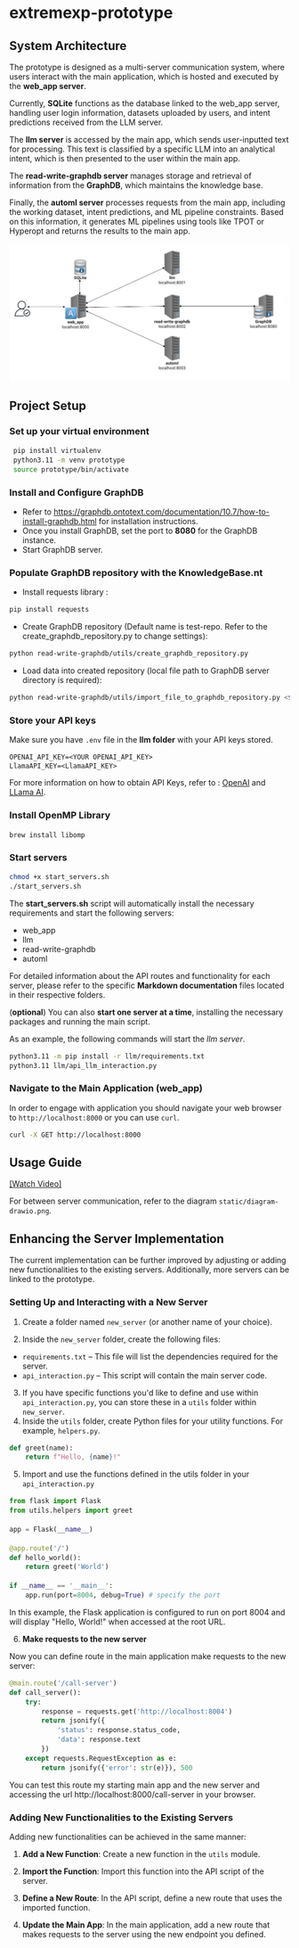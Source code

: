 # extremexp-prototype
## System Architecture

The prototype is designed as a multi-server communication system, where users interact with the main application, which is hosted and executed by the **web_app server**.

Currently, **SQLite** functions as the database linked to the web_app server, handling user login information, datasets uploaded by users, and intent predictions received from the LLM server.

The **llm server** is accessed by the main app, which sends user-inputted text for processing. This text is classified by a specific LLM into an analytical intent, which is then presented to the user within the main app.

The **read-write-graphdb server** manages storage and retrieval of information from the **GraphDB**, which maintains the knowledge base.

Finally, the **automl server** processes requests from the main app, including the working dataset, intent predictions, and ML pipeline constraints. Based on this information, it generates ML pipelines using tools like TPOT or Hyperopt and returns the results to the main app.

![System Components](static/system-components.png)

## Project Setup

### Set up your virtual environment
 ```bash
  pip install virtualenv
  python3.11 -m venv prototype
  source prototype/bin/activate
```
### Install and Configure GraphDB
- Refer to https://graphdb.ontotext.com/documentation/10.7/how-to-install-graphdb.html for installation instructions.
- Once you install GraphDB, set the port to **8080** for the GraphDB instance.
- Start GraphDB server.

### Populate GraphDB repository with the KnowledgeBase.nt
- Install requests library :
```bash
pip install requests
```
- Create GraphDB repository (Default name is test-repo. Refer to the create_graphdb_repository.py to change settings):
```bash
python read-write-graphdb/utils/create_graphdb_repository.py
```
- Load data into created repository (local file path to GraphDB server directory is required):
```bash
python read-write-graphdb/utils/import_file_to_graphdb_repository.py <$user.home/graphdb-import/>
```

### Store your API keys
Make sure you have ```.env``` file in the **llm folder** with your API keys stored.
  ```
  OPENAI_API_KEY=<YOUR OPENAI_API_KEY>
  LlamaAPI_KEY=<LlamaAPI_KEY>
  ```
For more information on how to obtain API Keys, refer to : [OpenAI](https://platform.openai.com/docs/quickstart) and [LLama AI](https://docs.llama-api.com/api-token).


### Install OpenMP Library
  ```
brew install libomp
  ```

### Start servers
```bash
chmod +x start_servers.sh
./start_servers.sh
```
The **start_servers.sh** script will automatically install the necessary requirements and start the following servers:
- web_app
- llm
- read-write-graphdb
- automl

For detailed information about the API routes and functionality for each server, please refer to the specific **Markdown documentation** files located in their respective folders.

(**optional**) You can also **start one server at a time**, installing the necessary packages and running the main script.

As an example, the following commands will start the *llm server*.
```bash
python3.11 -m pip install -r llm/requirements.txt
python3.11 llm/api_llm_interaction.py
```
### Navigate to the Main Application (web_app)
   In order to engage with application you should navigate your web browser to
`http://localhost:8000` or you can use `curl`.

```bash
curl -X GET http://localhost:8000
```

## Usage Guide
[[Watch Video]](https://drive.google.com/file/d/1hEKr7KGFvUbbweNEbMF8r9jD_QV_9tU4/view?usp=sharing)

For between server communication, refer to the diagram  ```static/diagram-drawio.png```.

## Enhancing the Server Implementation

The current implementation can be further improved by adjusting or adding new functionalities to the existing servers. Additionally, more servers can be linked to the prototype.

### Setting Up and Interacting with a New Server

1. Create a folder named `new_server` (or another name of your choice).

2. Inside the `new_server` folder, create the following files:
-  `requirements.txt` – This file will list the dependencies required for the server.
- `api_interaction.py` – This script will contain the main server code.

3. If you have specific functions you'd like to define and use within `api_interaction.py`, you can store these in a `utils` folder within `new_server`.
4. Inside the `utils` folder, create Python files for your utility functions. For example, `helpers.py`.
   
```python
def greet(name):
    return f"Hello, {name}!"
```
5. Import and use the functions defined in the utils folder in your `api_interaction.py`
      
```python
from flask import Flask
from utils.helpers import greet

app = Flask(__name__)

@app.route('/')
def hello_world():
    return greet('World')

if __name__ == '__main__':
    app.run(port=8004, debug=True) # specify the port
```
In this example, the Flask application is configured to run on port 8004 and will display "Hello, World!" when accessed at the root URL.

6. **Make requests to the new server**

Now you can define route in the main application make requests to the new server:

```python
@main.route('/call-server')
def call_server():
    try:
        response = requests.get('http://localhost:8004')
        return jsonify({
            'status': response.status_code,
            'data': response.text
        })
    except requests.RequestException as e:
        return jsonify({'error': str(e)}), 500
```
You can test this route my starting main app and the new server and accessing the url http://localhost:8000/call-server in your browser.

### Adding New Functionalities to the Existing Servers

Adding new functionalities can be achieved in the same manner: 

1. **Add a New Function**: Create a new function in the `utils` module.

2. **Import the Function**: Import this function into the API script of the server.

3. **Define a New Route**: In the API script, define a new route that uses the imported function.

4. **Update the Main App**: In the main application, add a new route that makes requests to the server using the new endpoint you defined.

